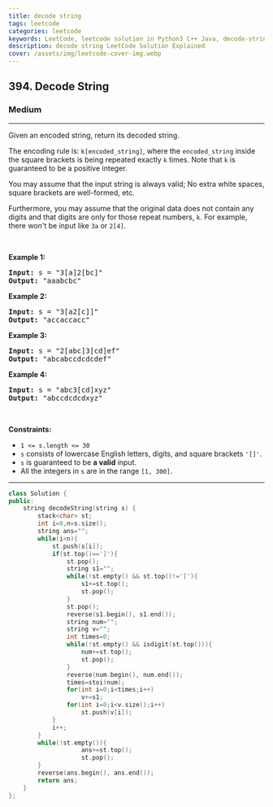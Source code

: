 ```yaml
---
title: decode string
tags: leetcode
categories: leetcode
keywords: LeetCode, leetcode solution in Python3 C++ Java, decode-string solution
description: decode string LeetCode Solution Explained
cover: /assets/img/leetcode-cover-img.webp
---
```



<h2>394. Decode String</h2><h3>Medium</h3><hr><div><p>Given an encoded string, return its decoded string.</p>

<p>The encoding rule is: <code>k[encoded_string]</code>, where the <code>encoded_string</code> inside the square brackets is being repeated exactly <code>k</code> times. Note that <code>k</code> is guaranteed to be a positive integer.</p>

<p>You may assume that the input string is always valid; No extra white spaces, square brackets are well-formed, etc.</p>

<p>Furthermore, you may assume that the original data does not contain any digits and that digits are only for those repeat numbers, <code>k</code>. For example, there won't be input like <code>3a</code> or <code>2[4]</code>.</p>

<p>&nbsp;</p>
<p><strong>Example 1:</strong></p>
<pre><strong>Input:</strong> s = "3[a]2[bc]"
<strong>Output:</strong> "aaabcbc"
</pre><p><strong>Example 2:</strong></p>
<pre><strong>Input:</strong> s = "3[a2[c]]"
<strong>Output:</strong> "accaccacc"
</pre><p><strong>Example 3:</strong></p>
<pre><strong>Input:</strong> s = "2[abc]3[cd]ef"
<strong>Output:</strong> "abcabccdcdcdef"
</pre><p><strong>Example 4:</strong></p>
<pre><strong>Input:</strong> s = "abc3[cd]xyz"
<strong>Output:</strong> "abccdcdcdxyz"
</pre>
<p>&nbsp;</p>
<p><strong>Constraints:</strong></p>

<ul>
	<li><code>1 &lt;= s.length &lt;= 30</code></li>
	<li><code>s</code> consists of lowercase English letters, digits, and square brackets <code>'[]'</code>.</li>
	<li><code>s</code> is guaranteed to be <strong>a valid</strong> input.</li>
	<li>All the integers in <code>s</code> are in the range <code>[1, 300]</code>.</li>
</ul>
</div>

---




```cpp
class Solution {
public:
    string decodeString(string s) {
        stack<char> st;
        int i=0,n=s.size();
        string ans="";
        while(i<n){
            st.push(s[i]);
            if(st.top()==']'){
                st.pop();
                string s1="";
                while(!st.empty() && st.top()!='['){
                    s1+=st.top();
                    st.pop();
                }
                st.pop();
                reverse(s1.begin(), s1.end());
                string num="";
                string v="";
                int times=0;
                while(!st.empty() && isdigit(st.top())){
                    num+=st.top();
                    st.pop();
                }
                reverse(num.begin(), num.end());
                times=stoi(num);
                for(int i=0;i<times;i++)
                    v+=s1;
                for(int i=0;i<v.size();i++)
                    st.push(v[i]);
            }
            i++;
        }
        while(!st.empty()){
                    ans+=st.top();
                    st.pop();
        }
        reverse(ans.begin(), ans.end());
        return ans;
    }
};
```
